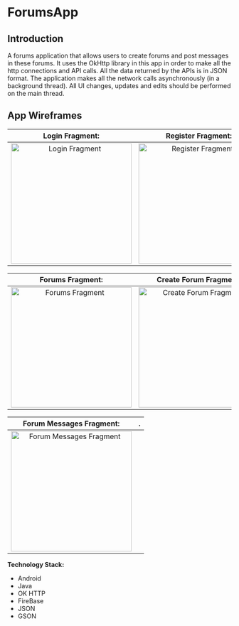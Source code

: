 # ForumsApp

## Introduction
A forums application that allows users to create forums and post messages in these forums. It uses the OkHttp library in this app in order to make all the http connections and API
calls. All the data returned by the APIs is in JSON format. The application makes all the network calls asynchronously (in a background thread). All UI changes, updates and edits should be performed on the main thread.

## App Wireframes

**Login Fragment:** | **Register Fragment:**
:---------------------:|:-------------------------:
<img width="271" alt="Login Fragment" src="https://github.com/ranawareviraj/ForumsApp/assets/112779376/6a298c43-5135-430a-ae37-a4927f313903"> | <img width="271" alt="Register Fragment" src="https://github.com/ranawareviraj/ForumsApp/assets/112779376/f8abc618-4ac5-47ea-a276-5ee44d75a738">

**Forums Fragment:** | **Create Forum Fragment:**
:----------------------:|:--------------------------:
<img width="271" alt="Forums Fragment" src="https://github.com/ranawareviraj/ForumsApp/assets/112779376/2cee23d2-e593-45cc-9b46-13d843b5510d"> | <img width="271" alt="Create Forum Fragment" src="https://github.com/ranawareviraj/ForumsApp/assets/112779376/c4678dad-b468-4e12-997a-2289133cfb98">

**Forum Messages Fragment:** | .
:----------------------:|:--------------------------:
<img width="271" alt="Forum Messages Fragment" src="https://github.com/ranawareviraj/ForumsApp/assets/112779376/ca7e153c-cbcf-40a4-a70a-5c551cfba416">|

**Technology Stack:**
- Android
- Java
- OK HTTP
- FireBase
- JSON
- GSON

